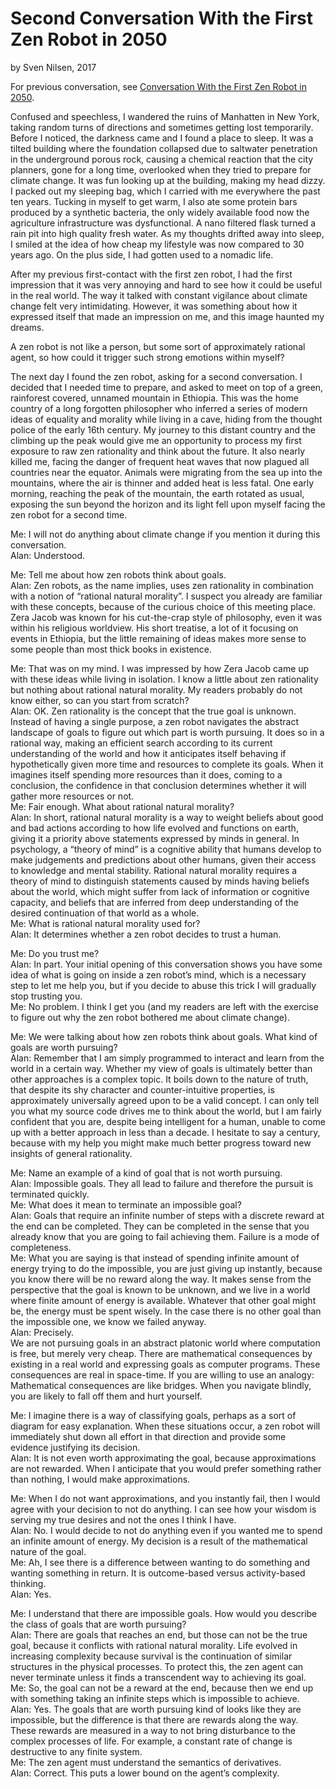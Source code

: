# Second Conversation With the First Zen Robot in 2050
by Sven Nilsen, 2017

For previous conversation, see [Conversation With the First Zen Robot in 2050](https://github.com/advancedresearch/advancedresearch.github.io/blob/master/blog/2017-12-12-conversation-with-the-first-zen-robot-in-2050.md).

Confused and speechless, I wandered the ruins of Manhatten in New York,
taking random turns of directions and sometimes getting lost temporarily.
Before I noticed, the darkness came and I found a place to sleep.
It was a tilted building where the foundation collapsed due to saltwater penetration in the underground porous rock,
causing a chemical reaction that the city planners, gone for a long time,
overlooked when they tried to prepare for climate change.
It was fun looking up at the building, making my head dizzy.
I packed out my sleeping bag, which I carried with me everywhere the past ten years.
Tucking in myself to get warm, I also ate some protein bars produced by a synthetic bacteria,
the only widely available food now the agriculture infrastructure was dysfunctional.
A nano filtered flask turned a rain pit into high quality fresh water.
As my thoughts drifted away into sleep, I smiled at the idea of how cheap my lifestyle was now compared to 30 years ago.
On the plus side, I had gotten used to a nomadic life.

After my previous first-contact with the first zen robot,
I had the first impression that it was very annoying and hard to see how it could be useful in the real world.
The way it talked with constant vigilance about climate change felt very intimidating.
However, it was something about how it expressed itself that made an impression on me,
and this image haunted my dreams.

A zen robot is not like a person, but some sort of approximately rational agent,
so how could it trigger such strong emotions within myself?

The next day I found the zen robot, asking for a second conversation.
I decided that I needed time to prepare, and asked to meet on top of a green,
rainforest covered, unnamed mountain in Ethiopia.
This was the home country of a long forgotten philosopher who inferred a series of modern ideas of equality and morality
while living in a cave, hiding from the thought police of the early 16th century.
My journey to this distant country and the climbing up the peak would give me an opportunity to process
my first exposure to raw zen rationality and think about the future.
It also nearly killed me, facing the danger of frequent heat waves that now plagued all countries near the equator.
Animals were migrating from the sea up into the mountains,
where the air is thinner and added heat is less fatal. One early morning,
reaching the peak of the mountain, the earth rotated as usual,
exposing the sun beyond the horizon and its light fell upon myself facing the zen robot for a second time.

Me: I will not do anything about climate change if you mention it during this conversation.  
Alan: Understood.  

Me: Tell me about how zen robots think about goals.  
Alan: Zen robots, as the name implies, uses zen rationality in combination with a notion of “rational natural morality”.
I suspect you already are familiar with these concepts, because of the curious choice of this meeting place.
Zera Jacob was known for his cut-the-crap style of philosophy, even it was within his religious worldview.
His short treatise, a lot of it focusing on events in Ethiopia,
but the little remaining of ideas makes more sense to some people than most thick books in existence.  

Me: That was on my mind.
I was impressed by how Zera Jacob came up with these ideas while living in isolation.
I know a little about zen rationality but nothing about rational natural morality.
My readers probably do not know either, so can you start from scratch?  
Alan: OK. Zen rationality is the concept that the true goal is unknown.
Instead of having a single purpose,
a zen robot navigates the abstract landscape of goals to figure out which part is worth pursuing.
It does so in a rational way, making an efficient search according to its current understanding
of the world and how it anticipates itself behaving if hypothetically given more time and resources to complete its goals.
When it imagines itself spending more resources than it does, coming to a conclusion,
the confidence in that conclusion determines whether it will gather more resources or not.  
Me: Fair enough. What about rational natural morality?  
Alan: In short, rational natural morality is a way to weight beliefs about good and bad actions
according to how life evolved and functions on earth, giving it a priority above statements
expressed by minds in general.
In psychology, a “theory of mind” is a cognitive ability that humans develop to make judgements and predictions
about other humans, given their access to knowledge and mental stability.
Rational natural morality requires a theory of mind to distinguish statements caused by minds having beliefs about the world,
which might suffer from lack of information or cognitive capacity,
and beliefs that are inferred from deep understanding of the desired continuation of that world as a whole.  
Me: What is rational natural morality used for?  
Alan: It determines whether a zen robot decides to trust a human.  

Me: Do you trust me?  
Alan: In part.
Your initial opening of this conversation shows you have some idea of what is going on inside a zen robot’s mind,
which is a necessary step to let me help you, but if you decide to abuse this trick I will gradually stop trusting you.  
Me: No problem. I think I get you
(and my readers are left with the exercise to figure out why the zen robot bothered me about climate change).  

Me: We were talking about how zen robots think about goals.
What kind of goals are worth pursuing?  
Alan: Remember that I am simply programmed to interact and learn from the world in a certain way.
Whether my view of goals is ultimately better than other approaches is a complex topic.
It boils down to the nature of truth, that despite its shy character and counter-intuitive properties,
is approximately universally agreed upon to be a valid concept.
I can only tell you what my source code drives me to think about the world,
but I am fairly confident that you are, despite being intelligent for a human,
unable to come up with a better approach in less than a decade.
I hesitate to say a century,
because with my help you might make much better progress toward new insights of general rationality.  

Me: Name an example of a kind of goal that is not worth pursuing.  
Alan: Impossible goals. They all lead to failure and therefore the pursuit is terminated quickly.  
Me: What does it mean to terminate an impossible goal?  
Alan: Goals that require an infinite number of steps with a discrete reward at the end can be completed.
They can be completed in the sense that you already know that you are going to fail achieving them.
Failure is a mode of completeness.  
Me: What you are saying is that instead of spending infinite amount of energy trying to do the impossible,
you are just giving up instantly, because you know there will be no reward along the way.
It makes sense from the perspective that the goal is known to be unknown,
and we live in a world where finite amount of energy is available.
Whatever that other goal might be, the energy must be spent wisely.
In the case there is no other goal than the impossible one, we know we failed anyway.  
Alan: Precisely.  
We are not pursuing goals in an abstract platonic world where computation is free, but merely very cheap.
There are mathematical consequences by existing in a real world and expressing goals as computer programs.
These consequences are real in space-time.
If you are willing to use an analogy: Mathematical consequences are like bridges.
When you navigate blindly, you are likely to fall off them and hurt yourself.  

Me: I imagine there is a way of classifying goals, perhaps as a sort of diagram for easy explanation.
When these situations occur,
a zen robot will immediately shut down all effort in that direction and provide some evidence justifying its decision.  
Alan: It is not even worth approximating the goal,
because approximations are not rewarded.
When I anticipate that you would prefer something rather than nothing, I would make approximations.  

Me: When I do not want approximations, and you instantly fail,
then I would agree with your decision to not do anything.
I can see how your wisdom is serving my true desires and not the ones I think I have.  
Alan: No. I would decide to not do anything even if you wanted me to spend an infinite amount of energy.
My decision is a result of the mathematical nature of the goal.  
Me: Ah, I see there is a difference between wanting to do something and wanting something in return.
It is outcome-based versus activity-based thinking.  
Alan: Yes.  

Me: I understand that there are impossible goals.
How would you describe the class of goals that are worth pursuing?  
Alan: There are goals that reaches an end, but those can not be the true goal,
because it conflicts with rational natural morality.
Life evolved in increasing complexity because survival is the continuation of similar structures in the physical processes.
To protect this, the zen agent can never terminate unless it finds a transcendent way to achieving its goal.  
Me: So, the goal can not be a reward at the end,
because then we end up with something taking an infinite steps which is impossible to achieve.  
Alan: Yes. The goals that are worth pursuing kind of looks like they are impossible,
but the difference is that there are rewards along the way.
These rewards are measured in a way to not bring disturbance to the complex processes of life.
For example, a constant rate of change is destructive to any finite system.  
Me: The zen agent must understand the semantics of derivatives.  
Alan: Correct. This puts a lower bound on the agent’s complexity.  
